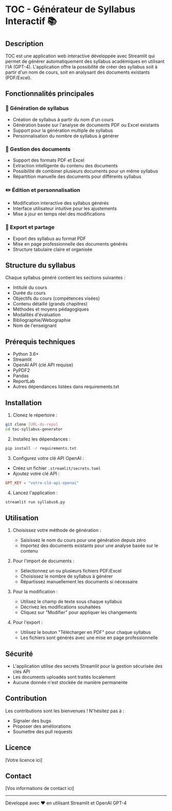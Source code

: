 # TOC - Générateur de Syllabus Interactif 📚

## Description
TOC est une application web interactive développée avec Streamlit qui permet de générer automatiquement des syllabus académiques en utilisant l'IA (GPT-4). L'application offre la possibilité de créer des syllabus soit à partir d'un nom de cours, soit en analysant des documents existants (PDF/Excel).

## Fonctionnalités principales

### 🎯 Génération de syllabus
- Création de syllabus à partir du nom d'un cours
- Génération basée sur l'analyse de documents PDF ou Excel existants
- Support pour la génération multiple de syllabus
- Personnalisation du nombre de syllabus à générer

### 📄 Gestion des documents
- Support des formats PDF et Excel
- Extraction intelligente du contenu des documents
- Possibilité de combiner plusieurs documents pour un même syllabus
- Répartition manuelle des documents pour différents syllabus

### ✏️ Édition et personnalisation
- Modification interactive des syllabus générés
- Interface utilisateur intuitive pour les ajustements
- Mise à jour en temps réel des modifications

### 💾 Export et partage
- Export des syllabus au format PDF
- Mise en page professionnelle des documents générés
- Structure tabulaire claire et organisée

## Structure du syllabus
Chaque syllabus généré contient les sections suivantes :
- Intitulé du cours
- Durée du cours
- Objectifs du cours (compétences visées)
- Contenu détaillé (grands chapitres)
- Méthodes et moyens pédagogiques
- Modalités d'évaluation
- Bibliographie/Webographie
- Nom de l'enseignant

## Prérequis techniques
- Python 3.6+
- Streamlit
- OpenAI API (clé API requise)
- PyPDF2
- Pandas
- ReportLab
- Autres dépendances listées dans requirements.txt

## Installation

1. Clonez le répertoire :
```bash
git clone [URL-du-repo]
cd toc-syllabus-generator
```

2. Installez les dépendances :
```bash
pip install -r requirements.txt
```

3. Configurez votre clé API OpenAI :
- Créez un fichier `.streamlit/secrets.toml`
- Ajoutez votre clé API :
```toml
GPT_KEY = "votre-clé-api-openai"
```

4. Lancez l'application :
```bash
streamlit run syllabus6.py
```

## Utilisation

1. Choisissez votre méthode de génération :
   - Saisissez le nom du cours pour une génération depuis zéro
   - Importez des documents existants pour une analyse basée sur le contenu

2. Pour l'import de documents :
   - Sélectionnez un ou plusieurs fichiers PDF/Excel
   - Choisissez le nombre de syllabus à générer
   - Répartissez manuellement les documents si nécessaire

3. Pour la modification :
   - Utilisez le champ de texte sous chaque syllabus
   - Décrivez les modifications souhaitées
   - Cliquez sur "Modifier" pour appliquer les changements

4. Pour l'export :
   - Utilisez le bouton "Télécharger en PDF" pour chaque syllabus
   - Les fichiers sont générés avec une mise en page professionnelle

## Sécurité
- L'application utilise des secrets Streamlit pour la gestion sécurisée des clés API
- Les documents uploadés sont traités localement
- Aucune donnée n'est stockée de manière permanente

## Contribution
Les contributions sont les bienvenues ! N'hésitez pas à :
- Signaler des bugs
- Proposer des améliorations
- Soumettre des pull requests

## Licence
[Votre licence ici]

## Contact
[Vos informations de contact ici]

---
Développé avec ❤️ en utilisant Streamlit et OpenAI GPT-4
